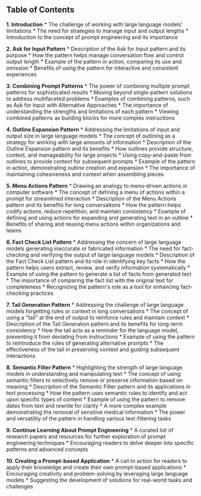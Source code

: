 ## Table of Contents

**1. Introduction**
    * The challenge of working with large language models' limitations
    * The need for strategies to manage input and output lengths
    * Introduction to the concept of prompt engineering and its importance

**2. Ask for Input Pattern**
    * Description of the Ask for Input pattern and its purpose
    * How the pattern helps manage conversation flow and control output length
    * Example of the pattern in action, comparing its use and omission
    * Benefits of using the pattern for interactive and consistent experiences

**3. Combining Prompt Patterns**
    * The power of combining multiple prompt patterns for sophisticated results
    * Moving beyond single-pattern solutions to address multifaceted problems
    * Examples of combining patterns, such as Ask for Input with Alternative Approaches
    * The importance of understanding the strengths and limitations of each pattern
    * Viewing combined patterns as building blocks for more complex instructions

**4. Outline Expansion Pattern**
    * Addressing the limitations of input and output size in large language models
    * The concept of outlining as a strategy for working with large amounts of information
    * Description of the Outline Expansion pattern and its benefits
    * How outlines provide structure, context, and manageability for large projects
    * Using copy-and-paste from outlines to provide context for subsequent prompts
    * Example of the pattern in action, demonstrating outline creation and expansion
    * The importance of maintaining cohesiveness and context when assembling pieces

**5. Menu Actions Pattern**
    * Drawing an analogy to menu-driven actions in computer software
    * The concept of defining a menu of actions within a prompt for streamlined interaction
    * Description of the Menu Actions pattern and its benefits for long conversations
    * How the pattern helps codify actions, reduce repetition, and maintain consistency
    * Example of defining and using actions for expanding and generating text in an outline
    * Benefits of sharing and reusing menu actions within organizations and teams

**6. Fact Check List Pattern**
    * Addressing the concern of large language models generating inaccurate or fabricated information
    * The need for fact-checking and verifying the output of large language models
    * Description of the Fact Check List pattern and its role in identifying key facts
    * How the pattern helps users extract, review, and verify information systematically
    * Example of using the pattern to generate a list of facts from generated text
    * The importance of comparing the fact list with the original text for completeness
    * Recognizing the pattern's role as a tool for enhancing fact-checking practices

**7. Tail Generation Pattern**
    * Addressing the challenge of large language models forgetting rules or context in long conversations
    * The concept of using a "tail" at the end of output to reinforce rules and maintain context
    * Description of the Tail Generation pattern and its benefits for long-term consistency
    * How the tail acts as a reminder for the language model, preventing it from deviating from instructions
    * Example of using the pattern to reintroduce the rules of generating alternative prompts
    * The effectiveness of the tail in preserving context and guiding subsequent interactions

**8. Semantic Filter Pattern**
    * Highlighting the strength of large language models in understanding and manipulating text
    * The concept of using semantic filters to selectively remove or preserve information based on meaning
    * Description of the Semantic Filter pattern and its applications in text processing
    * How the pattern uses semantic rules to identify and act upon specific types of content
    * Example of using the pattern to remove dates from text and rewrite for clarity
    * A more complex example demonstrating the removal of sensitive medical information
    * The power and versatility of the pattern in handling various text-filtering tasks

**9. Continue Learning About Prompt Engineering**
    * A curated list of research papers and resources for further exploration of prompt engineering techniques
    * Encouraging readers to delve deeper into specific patterns and advanced concepts

**10. Creating a Prompt-based Application**
    * A call to action for readers to apply their knowledge and create their own prompt-based applications
    * Encouraging creativity and problem-solving by leveraging large language models
    * Suggesting the development of solutions for real-world tasks and challenges
